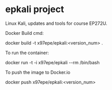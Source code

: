 # epkali project
Linux Kali, updates and tools for course EP272U.

Docker Build cmd:

docker build -t x97epe/epkali:<version_num> .

To run the container:

docker run -t -i x97epe/epkali --rm /bin/bash

To push the image to Docker.io

docker push x97epe/epkali:<version_num>
